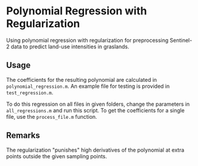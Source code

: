 # Polynomial Regression with Regularization
Using polynomial regression with regularization for preprocessing Sentinel-2 data to predict land-use intensities in graslands.

## Usage
The coefficients for the resulting polynomial are calculated in `polynomial_regression.m`.
An example file for testing is provided in `test_regression.m`.

To do this regression on all files in given folders, change the parameters in `all_regressions.m` and run this script.
To get the coefficients for a single file, use the `process_file.m` function.

## Remarks
The regularization "punishes" high derivatives of the polynomial at extra points outside the given sampling points.
